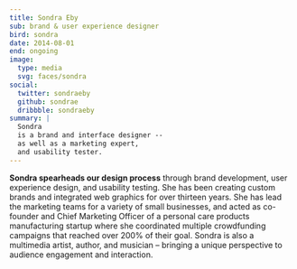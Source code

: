 ```yaml
---
title: Sondra Eby
sub: brand & user experience designer
bird: sondra
date: 2014-08-01
end: ongoing
image:
  type: media
  svg: faces/sondra
social:
  twitter: sondraeby
  github: sondrae
  dribbble: sondraeby
summary: |
  Sondra
  is a brand and interface designer --
  as well as a marketing expert,
  and usability tester.
---
```


**Sondra spearheads our design process**
through brand development, user experience design, and usability testing.
She has been creating custom brands
and integrated web graphics for over thirteen years.
She has lead the marketing teams
for a variety of small businesses,
and acted as co-founder and Chief Marketing Officer
of a personal care products manufacturing startup
where she coordinated multiple crowdfunding campaigns
that reached over 200% of their goal.
Sondra is also a multimedia artist, author, and musician –
bringing a unique perspective
to audience engagement and interaction.
